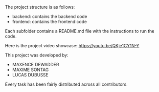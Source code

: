 The project structure is as follows:
- backend: contains the backend code
- frontend: contains the frontend code

Each subfolder contains a README.md file with the instructions to run the code.

Here is the project video showcase:
https://youtu.be/QKje1CY1N-Y

This project was developed by:
- MAXENCE DEWADDER
- MAXIME SONTAG
- LUCAS DUBUSSE 

Every task has been fairly distributed across all contributors.
